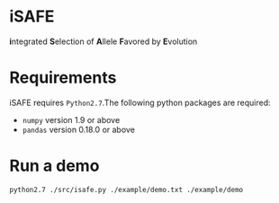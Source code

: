 iSAFE
==========
**i**ntegrated **S**election of **A**llele **F**avored by **E**volution

Requirements
==========
iSAFE requires ```Python2.7```.The following python packages are required:
* ```numpy``` version 1.9 or above
* ```pandas``` version 0.18.0 or above

Run a demo
===========
```python2.7 ./src/isafe.py ./example/demo.txt ./example/demo```
